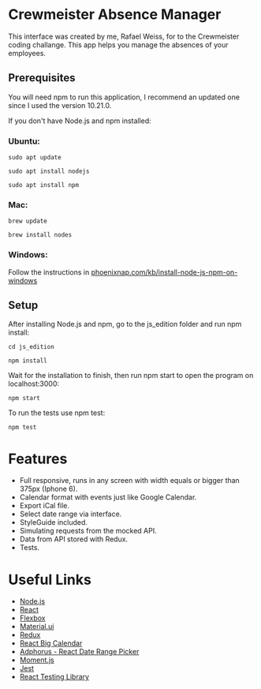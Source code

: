 # Crewmeister Absence Manager

This interface was created by me, Rafael Weiss, for to the Crewmeister coding challange. This app helps you manage the absences of your employees.

## Prerequisites

You will need npm to run this application, I recommend an updated one since I used the version 10.21.0.

If you don't have Node.js and npm installed:

### Ubuntu:

`sudo apt update`

`sudo apt install nodejs`

`sudo apt install npm`

### Mac:

`brew update`

`brew install nodes`

### Windows:

Follow the instructions in [phoenixnap.com/kb/install-node-js-npm-on-windows](https://phoenixnap.com/kb/install-node-js-npm-on-windows)

## Setup

After installing Node.js and npm, go to the js_edition folder and run npm install: 

`cd js_edition`

`npm install`

Wait for the installation to finish, then run npm start to open the program on localhost:3000:

`npm start`

To run the tests use npm test:

`npm test`



# Features
- Full responsive, runs in any screen with width equals or bigger than 375px (Iphone 6).
- Calendar format with events just like Google Calendar.
- Export iCal file.
- Select date range via interface.
- StyleGuide included.
- Simulating requests from the mocked API.
- Data from API stored with Redux.
- Tests.

# Useful Links
- [Node.js](https://nodejs.org/)
- [React](https://reactjs.org/)
- [Flexbox](https://css-tricks.com/snippets/css/a-guide-to-flexbox/)
- [Material.ui](https://material-ui.com/)
- [Redux](https://redux.js.org/)
- [React Big Calendar](https://github.com/jquense/react-big-calendar)
- [Adphorus - React Date Range Picker](https://github.com/Adphorus/react-date-range)
- [Moment.js](https://momentjs.com/)
- [Jest](https://jestjs.io/)
- [React Testing Library](https://testing-library.com/docs/react-testing-library/intro)
